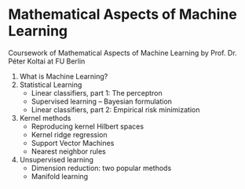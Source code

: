 # Mathematical Aspects of Machine Learning
Coursework of Mathematical Aspects of Machine Learning by Prof. Dr. Péter Koltai  at FU Berlin
1. What is Machine Learning?
2. Statistical Learning
   * Linear classifiers, part 1: The perceptron
   * Supervised learning – Bayesian formulation    
   * Linear classifiers, part 2: Empirical risk minimization 
3. Kernel methods
   * Reproducing kernel Hilbert spaces
   * Kernel ridge regression
   * Support Vector Machines
   * Nearest neighbor rules
5. Unsupervised learning 
   * Dimension reduction: two popular methods
   * Manifold learning
